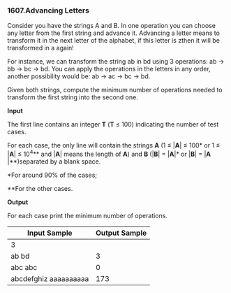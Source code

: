 ### 1607.Advancing Letters

Consider you have the strings A and B. In one operation you can choose any letter from the first string and advance it. Advancing a letter means to transform it in the next letter of the alphabet, if this letter is zthen it will be transformed in a again!

For instance, we can transform the string ab in bd using 3 operations: ab -> bb -> bc -> bd. You can apply the operations in the letters in any order, another possibility would be: ab -> ac -> bc -> bd.

Given both strings, compute the minimum number of operations needed to transform the first string into the second one.

**Input**

The first line contains an integer **T** (**T** ≤ 100) indicating the number of test cases.

For each case, the only line will contain the strings **A** (1 ≤ |**A**| ≤ 100* or 1 ≤ |**A**| ≤ 10<sup>4</sup>** and |**A**| means the length of **A**) and **B** (|**B**| = |**A**|* or |**B**| = |**A**​|**)separated by a blank space.

*For around 90% of the cases;

**For the other cases.

**Output**

For each case print the minimum number of operations.

| Input Sample | Output Sample |
| ------------ | ------------- |
| 3 |  |
| ab bd | 3 |
| abc abc | 0 |
| abcdefghiz aaaaaaaaaa | 173 |

